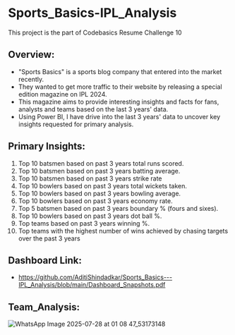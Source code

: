 # Sports_Basics-IPL_Analysis
This project is the part of Codebasics Resume Challenge 10

## Overview:
- "Sports Basics" is a sports blog company that entered into the market recently. 
- They wanted to get more traffic to their website by releasing a special edition magazine on IPL 2024. 
- This magazine aims to provide interesting insights and facts for fans, analysts and teams based on the last 3 years' data.
- Using Power BI, I have drive into the last 3 years' data to uncover key insights requested for primary analysis.

## Primary Insights:
  1. Top 10 batsmen based on past 3 years total runs scored.
  2. Top 10 batsmen based on past 3 years batting average. 
  3. Top 10 batsmen based on past 3 years strike rate 
  4. Top 10 bowlers based on past 3 years total wickets taken.
  5. Top 10 bowlers based on past 3 years bowling average. 
  6. Top 10 bowlers based on past 3 years economy rate. 
  7. Top 5 batsmen based on past 3 years boundary % (fours and sixes).
  8. Top 10 bowlers based on past 3 years dot ball %.
  9. Top teams based on past 3 years winning %.
 10. Top teams with the highest number of wins achieved by chasing targets over
     the past 3 years
    

## Dashboard Link:
- https://github.com/AditiShindadkar/Sports_Basics---IPL_Analysis/blob/main/Dashboard_Snapshots.pdf

## Team_Analysis:     
![WhatsApp Image 2025-07-28 at 01 08 47_53173148](https://github.com/user-attachments/assets/a30228c9-7e59-42c3-9afb-de2351f5a9ec)




